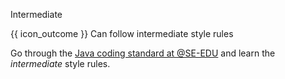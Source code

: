 <span id="title">Intermediate</span>

<span id="prereqs"></span>

<span id="outcomes">{{ icon_outcome }} Can follow intermediate style rules</span>

<div id="body">

Go through the [Java coding standard at @SE-EDU](https://se-education.org/guides/conventions/java/intermediate.html) and learn the _intermediate_ style rules.

</div>

<div id="extras">

<include src="exercisesPanel.md" boilerplate />

</div>